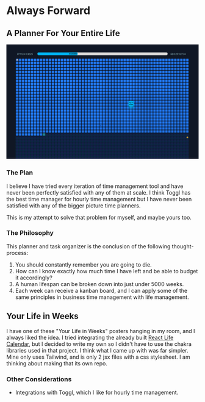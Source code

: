 # Always Forward

## A Planner For Your Entire Life

![Your life in weeks](./resources/images/docs/lifeweeks.png)

### The Plan
I believe I have tried every iteration of time management tool and have never been perfectly satisfied with any of them at scale. I think Toggl has the best time manager for hourly time management but I have never been satisfied with any of the bigger picture time planners. 

This is my attempt to solve that problem for myself, and maybe yours too.

### The Philosophy
This planner and task organizer is the conclusion of the following thought-process:

1. You should constantly remember you are going to die.
2. How can I know exactly how much time I have left and be able to budget it accordingly?
3. A human lifespan can be broken down into just under 5000 weeks.
4. Each week can receive a kanban board, and I can apply some of the same principles in business time management with life management.

## Your Life in Weeks
I have one of these "Your Life in Weeks" posters hanging in my room, and I always liked the idea. I tried integrating the already built [React Life Calendar](https://github.com/ngduc/life-calendar), but I decided to write my own so I didn't have to use the chakra libraries used in that project. I think what I came up with was far simpler. Mine only uses Tailwind, and is only 2 jsx files with a css stylesheet. I am thinking about making that its own repo. 

### Other Considerations
- Integrations with Toggl, which I like for hourly time management.